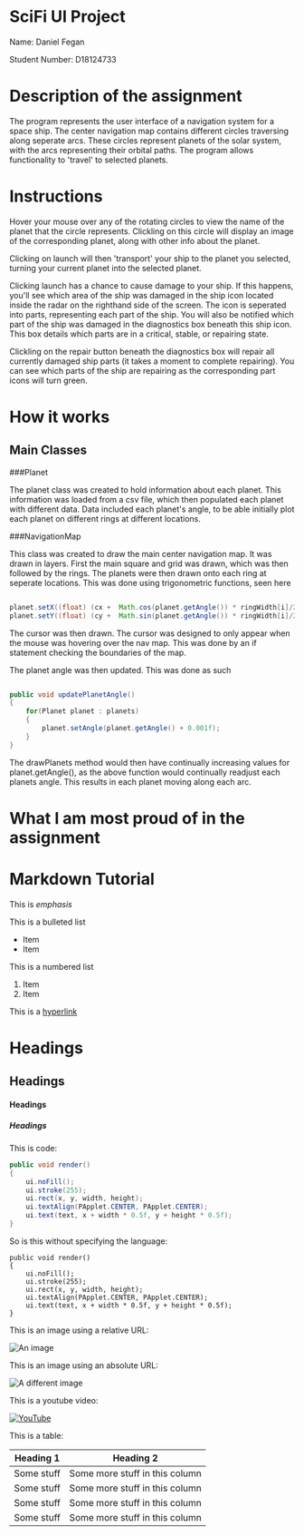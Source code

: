# SciFi UI Project

Name: Daniel Fegan

Student Number: D18124733


# Description of the assignment

The program represents the user interface of a navigation system for a space ship. The center navigation
map contains different circles traversing along seperate arcs. These circles represent planets of the solar system,
with the arcs representing their orbital paths. The program allows functionality to 'travel' to selected planets.

# Instructions

Hover your mouse over any of the rotating circles to view the name of the planet that
the circle represents. Clickling on this circle will display an image of the corresponding planet,
along with other info about the planet.

Clicking on launch will then 'transport' your ship to the planet you selected, turning your current
planet into the selected planet.

Clicking launch has a chance to cause damage to your ship. If this happens, you'll see which area of
the ship was damaged in the ship icon located inside the radar on the righthand side of the screen. The icon
is seperated into parts, representing each part of the ship. You will also be notified which part of the ship was
damaged in the diagnostics box beneath this ship icon. This box details which parts are in a critical, stable, or repairing
state. 

Clickling on the repair button beneath the diagnostics box will repair all currently damaged ship parts (it takes 
a moment to complete repairing). You can see which parts of the ship are repairing as the corresponding part icons 
will turn green.



# How it works

## Main Classes

###Planet

The planet class was created to hold information about each planet. This information was loaded from a csv file, which
then populated each planet with different data. Data included each planet's angle, to be able initially plot each
planet on different rings at different locations.  

###NavigationMap

This class was created to draw the main center navigation map. It was drawn in layers. First the main square and grid 
was drawn, which was then followed by the rings. The planets were then drawn onto each ring at seperate locations.
This was done using trigonometric functions, seen here

```Java

planet.setX((float) (cx +  Math.cos(planet.getAngle()) * ringWidth[i]/2));
planet.setY((float) (cy +  Math.sin(planet.getAngle()) * ringWidth[i]/2));

```

The cursor was then drawn. The cursor was designed to only appear when the mouse was hovering over the nav map. This was done
by an if statement checking the boundaries of the map.

The planet angle was then updated. This was done as such

```Java

public void updatePlanetAngle()
{
	for(Planet planet : planets)
	{
		planet.setAngle(planet.getAngle() + 0.001f);
	}
}

```

The drawPlanets method would then have continually increasing values for planet.getAngle(), as the above function
would continually readjust each planets angle. This results in each planet moving along each arc.

# What I am most proud of in the assignment

# Markdown Tutorial

This is *emphasis*

This is a bulleted list

- Item
- Item

This is a numbered list

1. Item
1. Item

This is a [hyperlink](http://bryanduggan.org)

# Headings
## Headings
#### Headings
##### Headings

This is code:

```Java
public void render()
{
	ui.noFill();
	ui.stroke(255);
	ui.rect(x, y, width, height);
	ui.textAlign(PApplet.CENTER, PApplet.CENTER);
	ui.text(text, x + width * 0.5f, y + height * 0.5f);
}
```

So is this without specifying the language:

```
public void render()
{
	ui.noFill();
	ui.stroke(255);
	ui.rect(x, y, width, height);
	ui.textAlign(PApplet.CENTER, PApplet.CENTER);
	ui.text(text, x + width * 0.5f, y + height * 0.5f);
}
```

This is an image using a relative URL:

![An image](images/p8.png)

This is an image using an absolute URL:

![A different image](https://bryanduggandotorg.files.wordpress.com/2019/02/infinite-forms-00045.png?w=595&h=&zoom=2)

This is a youtube video:

[![YouTube](http://img.youtube.com/vi/J2kHSSFA4NU/0.jpg)](https://www.youtube.com/watch?v=J2kHSSFA4NU)

This is a table:

| Heading 1 | Heading 2 |
|-----------|-----------|
|Some stuff | Some more stuff in this column |
|Some stuff | Some more stuff in this column |
|Some stuff | Some more stuff in this column |
|Some stuff | Some more stuff in this column |

